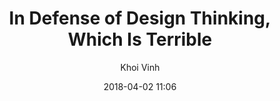 ---
title: "In Defense of Design Thinking, Which Is Terrible"
layout: post
date: 2018-04-02 11:06

tag:
- Design Thinking
- Ux
- Design

good-stories: true

author: Khoi Vinh
description: "What to do with design thinking? Actually, when it comes to design thinking, I can take it or leave it. There are some great things about design thinking, but it’s also true that design thinking has its downsides."

externalLink: https://www.subtraction.com/2018/04/02/in-defense-of-design-thinking-which-is-terrible/
---